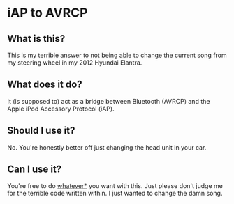 # iAP to AVRCP

## What is this?
This is my terrible answer to not being able to change the current song from my steering wheel in my 2012 Hyundai Elantra.

## What does it do?
It (is supposed to) act as a bridge between Bluetooth (AVRCP) and the Apple iPod Accessory Protocol (iAP). 

## Should I use it?
No. You're honestly better off just changing the head unit in your car.

## Can I use it?
You're free to do [whatever*](LICENSE) you want with this. Just please don't judge me for the terrible code written within. I just wanted to change the damn song. 
